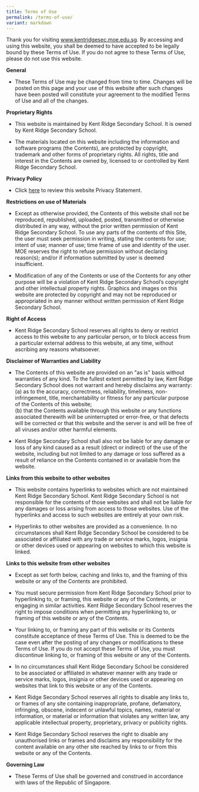 ```yaml
---
title: Terms of Use
permalink: /terms-of-use/
variant: markdown
---
```

Thank you for visiting www.kentridgesec.moe.edu.sg. By accessing and using this website, you shall be deemed to have accepted to be legally bound by these Terms of Use. If you do not agree to these Terms of Use, please do not use this website.

**General**

* These Terms of Use may be changed from time to time. Changes will be posted on this page and your use of this website after such changes have been posted will constitute your agreement to the modified Terms of Use and all of the changes.

**Proprietary Rights**

* This website is maintained by Kent Ridge Secondary School. It is owned by Kent Ridge Secondary School.

* The materials located on this website including the information and software programs (the Contents), are protected by copyright, trademark and other forms of proprietary rights. All rights, title and interest in the Contents are owned by, licensed to or controlled by Kent Ridge Secondary School.

**Privacy Policy**

* Click [here](https://www.kentridgesec.moe.edu.sg/privacy/) to review this website Privacy Statement.

**Restrictions on use of Materials**

* Except as otherwise provided, the Contents of this website shall not be reproduced, republished, uploaded, posted, transmitted or otherwise distributed in any way, without the prior written permission of Kent Ridge Secondary School. To use any parts of the contents of this Site, the user must seek permission in writing, stating the contents for use; intent of use; manner of use; time frame of use and identity of the user. MOE reserves the right to refuse permission without declaring reason(s); and/or if information submitted by user is deemed insufficient.

* Modification of any of the Contents or use of the Contents for any other purpose will be a violation of Kent Ridge Secondary School’s copyright and other intellectual property rights. Graphics and images on this website are protected by copyright and may not be reproduced or appropriated in any manner without written permission of Kent Ridge Secondary School.

**Right of Access**

* Kent Ridge Secondary School reserves all rights to deny or restrict access to this website to any particular person, or to block access from a particular external address to this website, at any time, without ascribing any reasons whatsoever.

**Disclaimer of Warranties and Liability**

* The Contents of this website are provided on an "as is" basis without warranties of any kind. To the fullest extent permitted by law, Kent Ridge Secondary School does not warrant and hereby disclaims any warranty:<br>
(a) as to the accuracy, correctness, reliability, timeliness, non-infringement, title, merchantability or fitness for any particular purpose of the Contents of this website;<br>
(b) that the Contents available through this website or any functions associated therewith will be uninterrupted or error-free, or that defects will be corrected or that this website and the server is and will be free of all viruses and/or other harmful elements.

* Kent Ridge Secondary School shall also not be liable for any damage or loss of any kind caused as a result (direct or indirect) of the use of the website, including but not limited to any damage or loss suffered as a result of reliance on the Contents contained in or available from the website.

**Links from this website to other websites**

* This website contains hyperlinks to websites which are not maintained Kent Ridge Secondary School. Kent Ridge Secondary School is not responsible for the contents of those websites and shall not be liable for any damages or loss arising from access to those websites. Use of the hyperlinks and access to such websites are entirely at your own risk.

* Hyperlinks to other websites are provided as a convenience. In no circumstances shall Kent Ridge Secondary School be considered to be associated or affiliated with any trade or service marks, logos, insignia or other devices used or appearing on websites to which this website is linked.

**Links to this website from other websites**

* Except as set forth below, caching and links to, and the framing of this website or any of the Contents are prohibited.

* You must secure permission from Kent Ridge Secondary School prior to hyperlinking to, or framing, this website or any of the Contents, or engaging in similar activities. Kent Ridge Secondary School reserves the right to impose conditions when permitting any hyperlinking to, or framing of this website or any of the Contents.

* Your linking to, or framing any part of this website or its Contents constitute acceptance of these Terms of Use. This is deemed to be the case even after the posting of any changes or modifications to these Terms of Use. If you do not accept these Terms of Use, you must discontinue linking to, or framing of this website or any of the Contents.

* In no circumstances shall Kent Ridge Secondary School be considered to be associated or affiliated in whatever manner with any trade or service marks, logos, insignia or other devices used or appearing on websites that link to this website or any of the Contents.

* Kent Ridge Secondary School reserves all rights to disable any links to, or frames of any site containing inappropriate, profane, defamatory, infringing, obscene, indecent or unlawful topics, names, material or information, or material or information that violates any written law, any applicable intellectual property, proprietary, privacy or publicity rights.

* Kent Ridge Secondary School reserves the right to disable any unauthorised links or frames and disclaims any responsibility for the content available on any other site reached by links to or from this website or any of the Contents.

**Governing Law**

* These Terms of Use shall be governed and construed in accordance with laws of the Republic of Singapore.